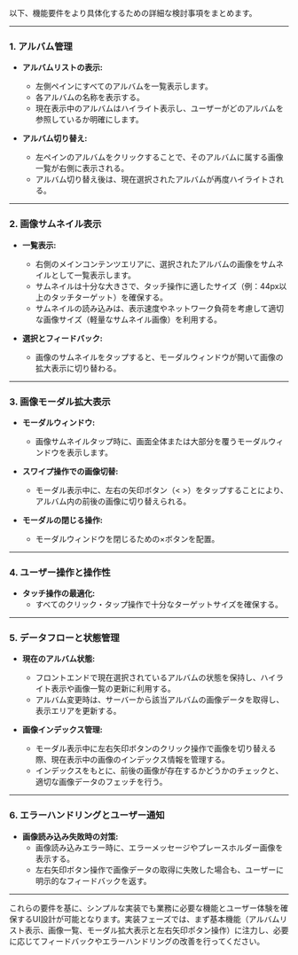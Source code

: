 以下、機能要件をより具体化するための詳細な検討事項をまとめます。

---

### 1. アルバム管理

- **アルバムリストの表示:**  
  - 左側ペインにすべてのアルバムを一覧表示します。  
  - 各アルバムの名称を表示する。  
  - 現在表示中のアルバムはハイライト表示し、ユーザーがどのアルバムを参照しているか明確にします。  

- **アルバム切り替え:**  
  - 左ペインのアルバムをクリックすることで、そのアルバムに属する画像一覧が右側に表示される。  
  - アルバム切り替え後は、現在選択されたアルバムが再度ハイライトされる。

---

### 2. 画像サムネイル表示

- **一覧表示:**  
  - 右側のメインコンテンツエリアに、選択されたアルバムの画像をサムネイルとして一覧表示します。  
  - サムネイルは十分な大きさで、タッチ操作に適したサイズ（例：44px以上のタッチターゲット）を確保する。  
  - サムネイルの読み込みは、表示速度やネットワーク負荷を考慮して適切な画像サイズ（軽量なサムネイル画像）を利用する。

- **選択とフィードバック:**  
  - 画像のサムネイルをタップすると、モーダルウィンドウが開いて画像の拡大表示に切り替わる。  

---

### 3. 画像モーダル拡大表示

- **モーダルウィンドウ:**  
  - 画像サムネイルタップ時に、画面全体または大部分を覆うモーダルウィンドウを表示します。  

- **スワイプ操作での画像切替:**  
  - モーダル表示中に、左右の矢印ボタン（< >）をタップすることにより、アルバム内の前後の画像に切り替えられる。  

- **モーダルの閉じる操作:**  
  - モーダルウィンドウを閉じるための×ボタンを配置。  

---

### 4. ユーザー操作と操作性

- **タッチ操作の最適化:**  
  - すべてのクリック・タップ操作で十分なターゲットサイズを確保する。  

---

### 5. データフローと状態管理

- **現在のアルバム状態:**  
  - フロントエンドで現在選択されているアルバムの状態を保持し、ハイライト表示や画像一覧の更新に利用する。  
  - アルバム変更時は、サーバーから該当アルバムの画像データを取得し、表示エリアを更新する。

- **画像インデックス管理:**  
  - モーダル表示中に左右矢印ボタンのクリック操作で画像を切り替える際、現在表示中の画像のインデックス情報を管理する。  
  - インデックスをもとに、前後の画像が存在するかどうかのチェックと、適切な画像データのフェッチを行う。

---

### 6. エラーハンドリングとユーザー通知

- **画像読み込み失敗時の対策:**  
  - 画像読み込みエラー時に、エラーメッセージやプレースホルダー画像を表示する。  
  - 左右矢印ボタン操作で画像データの取得に失敗した場合も、ユーザーに明示的なフィードバックを返す。

---

これらの要件を基に、シンプルな実装でも業務に必要な機能とユーザー体験を確保するUI設計が可能となります。実装フェーズでは、まず基本機能（アルバムリスト表示、画像一覧、モーダル拡大表示と左右矢印ポタン操作）に注力し、必要に応じてフィードバックやエラーハンドリングの改善を行ってください。